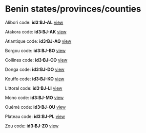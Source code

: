 # Benin states/provinces/counties
Alibori     code: **id3:BJ-AL**     [view](../export/geojson/medium/id3/bj/al.geojson)     


Atakora     code: **id3:BJ-AK**     [view](../export/geojson/medium/id3/bj/ak.geojson)     


Atlantique     code: **id3:BJ-AQ**     [view](../export/geojson/medium/id3/bj/aq.geojson)     


Borgou     code: **id3:BJ-BO**     [view](../export/geojson/medium/id3/bj/bo.geojson)     


Collines     code: **id3:BJ-CO**     [view](../export/geojson/medium/id3/bj/co.geojson)     


Donga     code: **id3:BJ-DO**     [view](../export/geojson/medium/id3/bj/do.geojson)     


Kouffo     code: **id3:BJ-KO**     [view](../export/geojson/medium/id3/bj/ko.geojson)     


Littoral     code: **id3:BJ-LI**     [view](../export/geojson/medium/id3/bj/li.geojson)     


Mono     code: **id3:BJ-MO**     [view](../export/geojson/medium/id3/bj/mo.geojson)     


Ouémé     code: **id3:BJ-OU**     [view](../export/geojson/medium/id3/bj/ou.geojson)     


Plateau     code: **id3:BJ-PL**     [view](../export/geojson/medium/id3/bj/pl.geojson)     


Zou     code: **id3:BJ-ZO**     [view](../export/geojson/medium/id3/bj/zo.geojson)     

